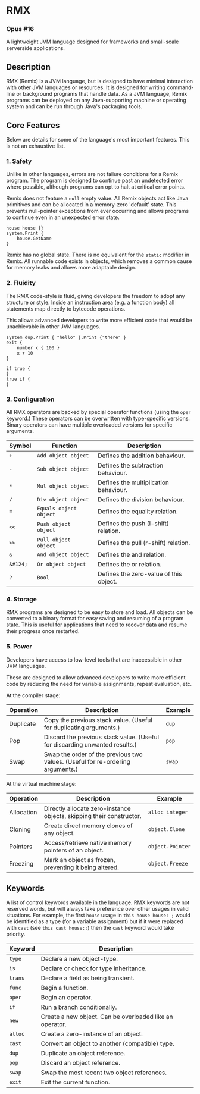 RMX
=====

### Opus #16

A lightweight JVM language designed for frameworks and small-scale serverside applications.

## Description

RMX (Remix) is a JVM language, but is designed to have minimal interaction with other JVM languages or resources.
It is designed for writing command-line or background programs that handle data. As a JVM language, Remix programs can
be deployed on any Java-supporting machine or operating system and can be run through Java's packaging tools.

## Core Features

Below are details for some of the language's most important features.
This is not an exhaustive list.

### 1. Safety

Unlike in other languages, errors are not failure conditions for a Remix program.
The program is designed to continue past an undetected error where possible, although programs can opt to halt at
critical error points.

Remix does not feature a `null` empty value.
All Remix objects act like Java primitives and can be allocated in a memory-zero 'default' state. This prevents
null-pointer exceptions from ever occurring and allows programs to continue even in an unexpected error state.

```rmx
house house {}
system.Print {
    house.GetName
}
```

Remix has no global state.
There is no equivalent for the `static` modifier in Remix. All runnable code exists in objects, which removes a common
cause for memory leaks and allows more adaptable design.

### 2. Fluidity

The RMX code-style is fluid, giving developers the freedom to adopt any structure or style.
Inside an instruction area (e.g. a function body) all statements map directly to bytecode operations.

This allows advanced developers to write more efficient code that would be unachievable in other JVM languages.

```rmx
system dup.Print { "hello" }.Print {"there" }
exit {
    number x { 100 }
    x + 10
}

if true {
}
true if {
}
```

### 3. Configuration

All RMX operators are backed by special operator functions (using the `oper` keyword.)
These operators can be overwritten with type-specific versions.
Binary operators can have multiple overloaded versions for specific arguments.

| Symbol   | Function               | Description                            |
|----------|------------------------|----------------------------------------|
| `+`      | `Add object object`    | Defines the addition behaviour.        |
| `-`      | `Sub object object`    | Defines the subtraction behaviour.     |
| `*`      | `Mul object object`    | Defines the multiplication behaviour.  |
| `/`      | `Div object object`    | Defines the division behaviour.        |
| `=`      | `Equals object object` | Defines the equality relation.         |
| `<<`     | `Push object object`   | Defines the push (l-shift) relation.   |
| `>>`     | `Pull object object`   | Defines the pull (r-shift) relation.   |
| `&`      | `And object object`    | Defines the and relation.              |
| `&#124;` | `Or object object`     | Defines the or relation.               |
| `?`      | `Bool`                 | Defines the zero-value of this object. |

### 4. Storage

RMX programs are designed to be easy to store and load. All objects can be converted to a binary format for easy saving
and resuming of a program state.
This is useful for applications that need to recover data and resume their progress once restarted.

### 5. Power

Developers have access to low-level tools that are inaccessible in other JVM languages.

These are designed to allow advanced developers to write more efficient code by reducing the need for variable
assignments, repeat evaluation, etc.

At the compiler stage:

| Operation | Description                                                                    | Example         |
|-----------|--------------------------------------------------------------------------------|-----------------|
| Duplicate | Copy the previous stack value. (Useful for duplicating arguments.)             | `dup`           |
| Pop       | Discard the previous stack value. (Useful for discarding unwanted results.)    | `pop`           |
| Swap      | Swap the order of the previous two values. (Useful for re-ordering arguments.) | `swap`          |

At the virtual machine stage:

| Operation  | Description                                                          | Example          |
|------------|----------------------------------------------------------------------|------------------|
| Allocation | Directly allocate zero-instance objects, skipping their constructor. | `alloc integer`  |
| Cloning    | Create direct memory clones of any object.                           | `object.Clone`   |
| Pointers   | Access/retrieve native memory pointers of an object.                 | `object.Pointer` |
| Freezing   | Mark an object as frozen, preventing it being altered.               | `object.Freeze`  |

## Keywords

A list of control keywords available in the language.
RMX keywords are not reserved words, but will always take preference over other usages in valid situations.
For example, the first `house` usage in `this house house: ;` would be identified as a type (for a variable assignment)
but if it were replaced with `cast` (see `this cast house:;`) then the `cast` keyword would take priority.

| Keyword | Description                                              |
|---------|----------------------------------------------------------|
| `type`  | Declare a new object-type.                               |
| `is`    | Declare or check for type inheritance.                   |
| `trans` | Declare a field as being transient.                      |
| `func`  | Begin a function.                                        |
| `oper`  | Begin an operator.                                       |
| `if`    | Run a branch conditionally.                              |
| `new`   | Create a new object. Can be overloaded like an operator. |
| `alloc` | Create a zero-instance of an object.                     |
| `cast`  | Convert an object to another (compatible) type.          |
| `dup`   | Duplicate an object reference.                           |
| `pop`   | Discard an object reference.                             |
| `swap`  | Swap the most recent two object references.              |
| `exit`  | Exit the current function.                               |
